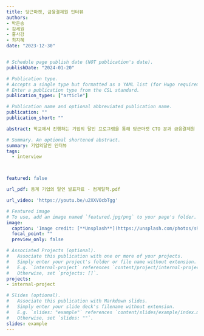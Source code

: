 ```yaml
---
title: 당근마켓, 금융결제원 인터뷰
authors:
- 박은송
- 김세원
- 홍사강
- 최지혜 
date: "2023-12-30"


# Schedule page publish date (NOT publication's date).
publishDate: "2024-01-20"

# Publication type.
# Accepts a single type but formatted as a YAML list (for Hugo requirements).
# Enter a publication type from the CSL standard.
publication_types: ["article"]

# Publication name and optional abbreviated publication name.
publication: ""
publication_short: ""

abstract: 학교에서 진행하는 기업의 달인 프로그램을 통해 당근마켓 CTO 분과 금융결제원 개발자 분과 인터뷰를 진행했다.

# Summary. An optional shortened abstract.
summary: 기업의달인 인터뷰
tags:
  - interview



featured: false

url_pdf: 동계 기업의 달인 발표자료 - 컴계일학.pdf

url_video: 'https://youtu.be/u2XXVOcbTgg'

# Featured image
# To use, add an image named `featured.jpg/png` to your page's folder. 
image:
  caption: 'Image credit: [**Unsplash**](https://unsplash.com/photos/s9CC2SKySJM)'
  focal_point: ""
  preview_only: false

# Associated Projects (optional).
#   Associate this publication with one or more of your projects.
#   Simply enter your project's folder or file name without extension.
#   E.g. `internal-project` references `content/project/internal-project/index.md`.
#   Otherwise, set `projects: []`.
projects:
- internal-project

# Slides (optional).
#   Associate this publication with Markdown slides.
#   Simply enter your slide deck's filename without extension.
#   E.g. `slides: "example"` references `content/slides/example/index.md`.
#   Otherwise, set `slides: ""`.
slides: example
---
```


